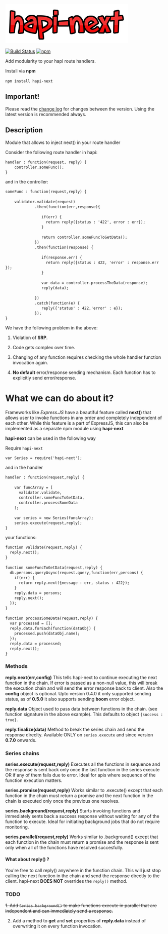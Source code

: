 
<img src="https://raw.githubusercontent.com/Pranay92/hapi-next/master/hapi-next.png" />

[![Build Status](https://travis-ci.org/Pranay92/hapi-next.svg?branch=master)](https://travis-ci.org/Pranay92/hapi-next) [![npm](https://img.shields.io/npm/dt/hapi-next.svg)](https://www.npmjs.com/package/hapi-next)

Add modularity to your hapi route handlers.

Install via **npm**

````npm install hapi-next````


## Important! 

Please read the [change log](https://github.com/Pranay92/hapi-next/wiki/Change-log) for changes between the version. Using the latest version is recommended always.

## Description

Module that allows to inject next() in your route handler

Consider the following route handler in hapi:

```
handler : function(request, reply) {
    controller.someFunc();
}
```


and in the controller: 

```
someFunc : function(request,reply) {

    validator.validate(request) 
             .then(function(err,response){
             
                if(err) {
                  return reply({status : '422', error : err});
                }
                
                return controller.someFuncToGetData();
             })
             .then(function(response) {
                
                if(response.err) {
                  return reply({status : 422, 'error' : response.err });
                }
                
                var data = controller.processTheData(response);
                reply(data);
                
             })
             .catch(function(e) {
                reply({'status' : 422,'error' : e});
             });
}
```

We have the following problem in the above:

1. Violation of **SRP**.

2. Code gets complex over time. 

3. Changing of any function requires checking the whole handler function invocation again.

4. **No default** error/response sending mechanism. Each function has to explicitly send error/response.


# What we can do about it?

Frameworks like *Express.JS* have a beautiful feature called **next()** that allows user to invoke functions in any order and completely independent of each other. While this feature is a part of ExpressJS, this can also be implemented as a separate npm module using **hapi-next**


**hapi-next** can be used in the following way

Require `hapi-next`
```
var Series = require('hapi-next');
```

and in the handler

```
handler : function(request,reply) {
    
    var funcArray = [
      validator.validate,
      controller.someFuncToGetData,
      controller.processSomeData
    ];
    
    var series = new Series(funcArray);
    series.execute(request,reply);
}

```

your functions:

```
function validate(request,reply) {
  reply.next();
}

function someFuncToGetData(request,reply) {
  db.persons.queryAsync(request.query,function(err,persons) {
    if(err) {
      return reply.next({message : err, status : 422});
    }
    reply.data = persons;
    reply.next();
  });
}

function processSomeData(request,reply) {
  var processed = [];
  reply.data.forEach(function(dataObj) {
    processed.push(dataObj.name);
  });
  reply.data = processed;
  reply.next();
}
```

### Methods

**reply.next(err,config)**  This tells hapi-next to continue executing the next function in the chain. If error is passed as a non-null value, this will break the execution chain and will send the error response back to client. Also the **config** object is optional. Upto version 0.4.0 it only supported sending status, as of **0.5.0** it also supports sending **boom** error object.

**reply.data** Object used to pass data between functions in the chain. (see function signature in the above example). This defaults to object ````{success : true}````. 

**reply.finalize(data)** Method to break the series chain and send the response direclty. Available ONLY on ````series.execute```` and since version **0.7.0** onwards.

### Series chains

**series.execute(request,reply)**  Executes all the functions in sequence and the response is sent back only once the last function in the series execute OR if any of them fails due to error. Ideal for apis where sequence of the function execution matters.

**series.promise(request,reply)** Works similar to .execute() except that each function in the chain must return a promise and the next function in the chain is executed only once the previous one resolves.

**series.background(request,reply)** Starts invoking functions and immediately sents back a success response without waiting for any of the function to execute. Ideal for initiating background jobs that do not require monitoring.

**series.parallel(request,reply)** Works similar to .background() except that each function in the chain must return a promise and the response is sent only when all of the functions have resolved succesfully. 

#### What about reply() ?

You're free to call reply() anywhere in the function chain. This will just stop calling the next function in the chain and send the response directly to the client. hapi-next **DOES NOT** overrides the `reply()` method. 

### TODO

~~1. Add `Series.background()` to make functions execute in parallel that are independent and can immediately send a response.~~    

2. Add a method to **get** and **set** properties of **reply.data** instead of overwriting it on every function invocation.

